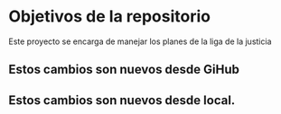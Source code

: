 # Objetivos de la repositorio

Este proyecto se encarga de manejar los planes de la liga de la justicia


## Estos cambios son nuevos desde GiHub
## Estos cambios son nuevos desde local.
